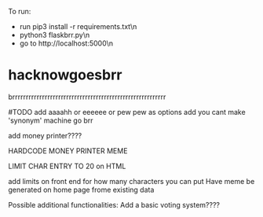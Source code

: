 To run:
- run pip3 install -r requirements.txt\n
- python3 flaskbrr.py\n
- go to http://localhost:5000\n

# hacknowgoesbrr
brrrrrrrrrrrrrrrrrrrrrrrrrrrrrrrrrrrrrrrrrrrrrrrrrrrrrrrrr


#TODO 
add aaaahh or eeeeee or pew pew as options
add you cant make 'synonym' machine go brr

add money printer????

HARDCODE MONEY PRINTER MEME

LIMIT CHAR ENTRY TO 20 on HTML

add limits on front end for how many characters you can put
Have meme be generated on home page frome existing data

Possible additional functionalities:
Add a basic voting system????

